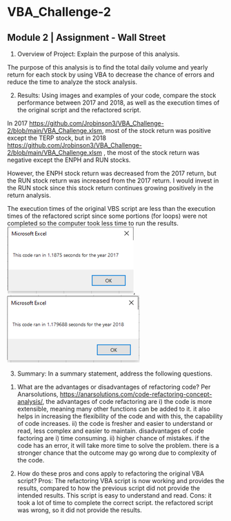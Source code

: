# VBA_Challenge-2

## Module 2 | Assignment - Wall Street

1. Overview of Project: Explain the purpose of this analysis.

The purpose of this analysis is to find the total daily volume and yearly return for each stock by using VBA to decrease the chance of errors and reduce the time to analyze the stock analysis. 

2. Results: Using images and examples of your code, compare the stock performance between 2017 and 2018, as well as the execution times of the original script and the refactored script.

In 2017 https://github.com/Jrobinson3/VBA_Challenge-2/blob/main/VBA_Challenge.xlsm, most of the stock return was positive except the TERP stock, but in 2018 https://github.com/Jrobinson3/VBA_Challenge-2/blob/main/VBA_Challenge.xlsm , the most of the stock return was negative except the ENPH and RUN stocks. 


However, the ENPH stock return was decreased from the 2017 return, but the RUN stock return was increased from the 2017 return. 
I would invest in the RUN stock since this stock return continues growing positively in the return analysis.  

The execution times of the original VBS script are less than the execution times of the refactored script since some portions (for loops) were not completed so the computer took less time to run the results. ![This is an image](https://github.com/Jrobinson3/VBA_Challenge-2/blob/main/VBA_Challenge_2017.PNG), ![This is an image](https://github.com/Jrobinson3/VBA_Challenge-2/blob/main/VBA_Challenge_2018.PNG) 

3. Summary: In a summary statement, address the following questions.
1) What are the advantages or disadvantages of refactoring code? 
Per Anarsolutions, https://anarsolutions.com/code-refactoring-concept-analysis/, the advantages of code refactoring are
i) the code is more extensible, meaning many other functions can be added to it. it also helps in increasing the flexibility of the code and with this, the capability of code increases. 
ii) the code is fresher and easier to understand or read, less complex and easier to maintain. 
disadvantages of code factoring are
i) time consuming.
ii) higher chance of mistakes. if the code has an error, it will take more time to solve the problem. there is a stronger chance that the outcome may go wrong due to complexity of the code. 

2) How do these pros and cons apply to refactoring the original VBA script?
Pros: The refactoring VBA script is now working and provides the results, compared to how the previous script did not provide the intended results. This script is easy to understand and read.
Cons: it took a lot of time to complete the correct script. the refactored script was wrong, so it did not provide the results.  
